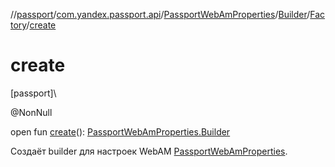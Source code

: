 //[passport](../../../../../index.md)/[com.yandex.passport.api](../../../index.md)/[PassportWebAmProperties](../../index.md)/[Builder](../index.md)/[Factory](index.md)/[create](create.md)

# create

[passport]\

@NonNull

open fun [create](create.md)(): [PassportWebAmProperties.Builder](../index.md)

Создаёт builder для настроек WebAM [PassportWebAmProperties](../../index.md).
